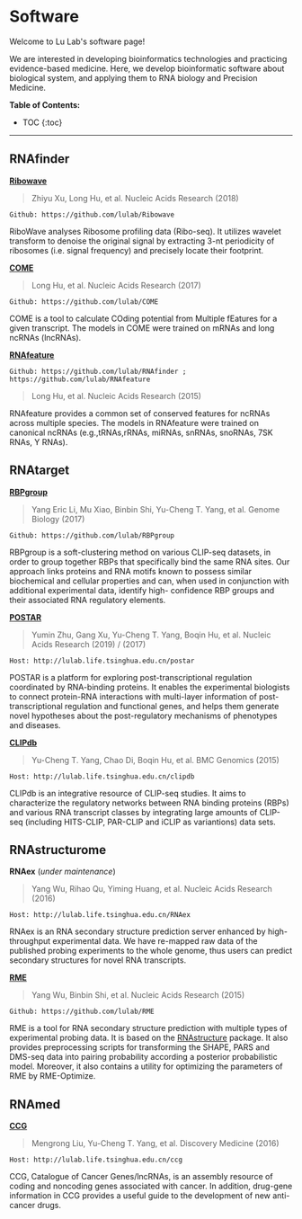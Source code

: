 # Software

Welcome to Lu Lab's software page!

We are interested in developing bioinformatics technologies and practicing evidence-based medicine.
Here, we develop bioinformatic software about biological system, and applying them to RNA biology and Precision Medicine.

**Table of Contents:**

* TOC
{:toc}
---


## RNAfinder

[**Ribowave**](https://lulab.github.io/Ribowave)

> Zhiyu Xu, Long Hu, et al. Nucleic Acids Research (2018)

`Github: https://github.com/lulab/Ribowave`


RiboWave analyses Ribosome profiling data (Ribo-seq). It utilizes wavelet transform to denoise the original signal by extracting 3-nt periodicity of ribosomes (i.e. signal frequency) and precisely locate their footprint.

[**COME**](https://github.com/lulab/COME)

> Long Hu, et al. Nucleic Acids Research (2017)

`Github: https://github.com/lulab/COME`

COME is a tool to calculate COding potential from Multiple fEatures for a given transcript. The models in COME were trained on mRNAs and long ncRNAs (lncRNAs).

[**RNAfeature**](http://Rnafeature.ncrnalab.org)

`Github: https://github.com/lulab/RNAfinder ; https://github.com/lulab/RNAfeature`

> Long Hu, et al. Nucleic Acids Research (2015)

RNAfeature provides a common set of conserved features for ncRNAs across multiple species. The models in RNAfeature were trained on canonical ncRNAs (e.g.,tRNAs,rRNAs, miRNAs, snRNAs, snoRNAs, 7SK RNAs, Y RNAs).

## RNAtarget

[**RBPgroup**](http://RNAtarget.ncrnalab.org/RBPgroup)

> Yang Eric Li, Mu Xiao, Binbin Shi, Yu-Cheng T. Yang, et al. Genome Biology (2017)

`Github: https://github.com/lulab/RBPgroup`

RBPgroup is a soft-clustering method on various CLIP-seq datasets, in order to group together RBPs that specifically bind the same RNA sites. Our approach links proteins and RNA motifs known to possess similar biochemical and cellular properties and can, when used in conjunction with additional experimental data, identify high- confidence RBP groups and their associated RNA regulatory elements.

[**POSTAR**](http://lulab.life.tsinghua.edu.cn/postar)

>  Yumin Zhu, Gang Xu, Yu-Cheng T. Yang, Boqin Hu, et al. Nucleic Acids Research (2019) / (2017)

`Host: http://lulab.life.tsinghua.edu.cn/postar`

POSTAR is a platform for exploring post-transcriptional regulation coordinated by RNA-binding proteins. It enables the experimental biologists to connect protein-RNA interactions with multi-layer information of post-transcriptional regulation and functional genes, and helps them generate novel hypotheses about the post-regulatory mechanisms of phenotypes and diseases.

[**CLIPdb**](http://clipdb.ncrnalab.org)

>  Yu-Cheng T. Yang, Chao Di, Boqin Hu, et al. BMC Genomics (2015)

`Host: http://lulab.life.tsinghua.edu.cn/clipdb`

CLIPdb is an integrative resource of CLIP-seq studies. It aims to characterize the regulatory networks between RNA binding proteins (RBPs) and various RNA transcript classes by integrating large amounts of CLIP-seq (including HITS-CLIP, PAR-CLIP and iCLIP as variantions) data sets.

## RNAstructurome

**RNAex** (*under maintenance*)

>  Yang Wu, Rihao Qu, Yiming Huang, et al. Nucleic Acids Research (2016)

`Host: http://lulab.life.tsinghua.edu.cn/RNAex`

RNAex is an RNA secondary structure prediction server enhanced by high-throughput experimental data. We have re-mapped raw data of the published probing experiments to the whole genome, thus users can predict secondary structures for novel RNA transcripts.

[**RME**](https://github.com/lulab/RME)

>  Yang Wu, Binbin Shi, et al. Nucleic Acids Research (2015)

`Github: https://github.com/lulab/RME`

RME is a tool for RNA secondary structure prediction with multiple types of experimental probing data. It is based on the [RNAstructure](http://rna.urmc.rochester.edu/RNAstructure.html) package. It also provides preprocessing scripts for transforming the SHAPE, PARS and DMS-seq data into pairing probability according a posterior probabilistic model. Moreover, it also contains a utility for optimizing the parameters of RME by RME-Optimize.

## RNAmed

[**CCG**](http://ccg.xingene.net)

> Mengrong Liu, Yu-Cheng T. Yang, et al. Discovery Medicine (2016)

`Host: http://lulab.life.tsinghua.edu.cn/ccg`

CCG, Catalogue of Cancer Genes/lncRNAs, is an assembly resource of coding and noncoding genes associated with cancer. In addition, drug-gene information in CCG provides a useful guide to the development of new anti-cancer drugs.
